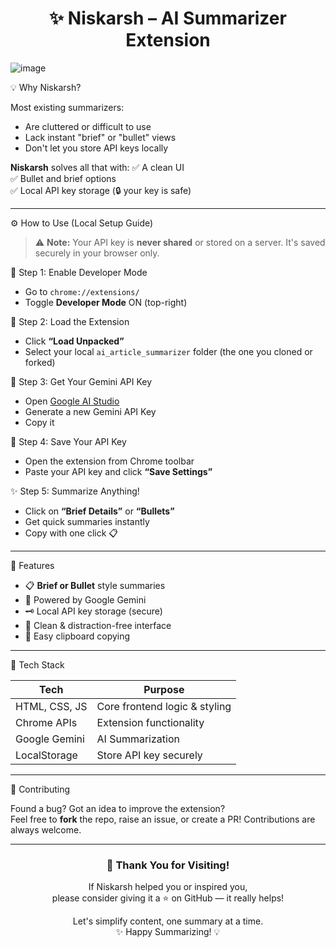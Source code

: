 <h1 align="center">✨ Niskarsh – AI Summarizer Extension</h1>

![image](https://github.com/user-attachments/assets/10126808-eb8a-4ef1-adf9-7775078509e7)

💡 Why Niskarsh?

Most existing summarizers:
- Are cluttered or difficult to use  
- Lack instant "brief" or "bullet" views  
- Don't let you store API keys locally  

**Niskarsh** solves all that with:
✅ A clean UI  
✅ Bullet and brief options  
✅ Local API key storage (🔒 your key is safe)

---

⚙️ How to Use (Local Setup Guide)

> ⚠️ **Note:** Your API key is **never shared** or stored on a server. It's saved securely in your browser only.

🧩 Step 1: Enable Developer Mode
- Go to `chrome://extensions/`
- Toggle **Developer Mode** ON (top-right)

 📂 Step 2: Load the Extension
- Click **“Load Unpacked”**
- Select your local `ai_article_summarizer` folder (the one you cloned or forked)

🔑 Step 3: Get Your Gemini API Key
- Open [Google AI Studio](https://aistudio.google.com/app/apikey)
- Generate a new Gemini API Key
- Copy it

💾 Step 4: Save Your API Key
- Open the extension from Chrome toolbar
- Paste your API key and click **“Save Settings”**

 ✨ Step 5: Summarize Anything!
- Click on **“Brief Details”** or **“Bullets”**
- Get quick summaries instantly  
- Copy with one click 📋

---

🚀 Features

- 📋 **Brief or Bullet** style summaries
- 🧠 Powered by Google Gemini
- 🗝 Local API key storage (secure)
- 🎨 Clean & distraction-free interface
- 📎 Easy clipboard copying

---

🧩 Tech Stack

| Tech          | Purpose                        |
|---------------|--------------------------------|
| HTML, CSS, JS | Core frontend logic & styling  |
| Chrome APIs   | Extension functionality        |
| Google Gemini | AI Summarization               |
| LocalStorage  | Store API key securely         |

--- 

🤝 Contributing

Found a bug? Got an idea to improve the extension?  
Feel free to **fork** the repo, raise an issue, or create a PR! Contributions are always welcome.

---

<h3 align="center">🌟 Thank You for Visiting!</h3>

<p align="center">
  If Niskarsh helped you or inspired you,<br />
  please consider giving it a ⭐ on GitHub — it really helps!
</p>

<p align="center">
  Let's simplify content, one summary at a time. <br />
  ✨ Happy Summarizing! 💡
</p>
